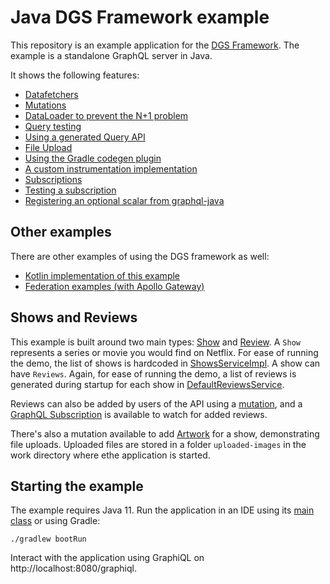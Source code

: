 Java DGS Framework example
=====

This repository is an example application for the [DGS Framework](https://netflix.github.io/dgs).
The example is a standalone GraphQL server in Java.

It shows the following features:
* [Datafetchers](https://github.com/Netflix/dgs-examples-java/blob/main/src/main/java/com/example/demo/datafetchers/ShowsDatafetcher.java#L26)
* [Mutations](https://github.com/Netflix/dgs-examples-java/blob/main/src/main/java/com/example/demo/datafetchers/ReviewsDataFetcher.java#L50) 
* [DataLoader to prevent the N+1 problem](https://github.com/Netflix/dgs-examples-java/blob/main/src/main/java/com/example/demo/datafetchers/ReviewsDataFetcher.java#L40)
* [Query testing](https://github.com/Netflix/dgs-examples-java/blob/main/src/test/java/com/example/demo/ShowsDatafetcherTest.java#L61)
* [Using a generated Query API](https://github.com/Netflix/dgs-examples-java/blob/main/src/test/java/com/example/demo/ShowsDatafetcherTest.java#L89)  
* [File Upload](https://github.com/Netflix/dgs-examples-java/blob/main/src/main/java/com/example/demo/datafetchers/ArtworkUploadDataFetcher.java#L22)
* [Using the Gradle codegen plugin](https://github.com/Netflix/dgs-examples-java/blob/main/build.gradle.kts#L45)
* [A custom instrumentation implementation](https://github.com/Netflix/dgs-examples-java/blob/main/src/main/java/com/example/demo/instrumentation/ExampleTracingInstrumentation.java#L20)
* [Subscriptions](https://github.com/Netflix/dgs-examples-java/blob/main/src/main/java/com/example/demo/datafetchers/ReviewsDataFetcher.java#L60)
* [Testing a subscription](https://github.com/Netflix/dgs-examples-java/blob/main/src/test/java/com/example/demo/ReviewSubscriptionTest.java#L46)  
* [Registering an optional scalar from graphql-java](https://github.com/Netflix/dgs-examples-java/blob/main/src/main/java/com/example/demo/scalars/DateTimeScalar.java#L16)

Other examples
---

There are other examples of using the DGS framework as well:

* [Kotlin implementation of this example](https://github.com/Netflix/dgs-examples-kotlin)
* [Federation examples (with Apollo Gateway)](https://github.com/Netflix/dgs-federation-example)

Shows and Reviews
----

This example is built around two main types: [Show](https://github.com/Netflix/dgs-examples-java/blob/main/src/main/resources/schema/schema.graphqls#L14) and [Review](https://github.com/Netflix/dgs-examples-java/blob/main/src/main/resources/schema/schema.graphqls#L22).
A `Show` represents a series or movie you would find on Netflix.
For ease of running the demo, the list of shows is hardcoded in [ShowsServiceImpl](https://github.com/Netflix/dgs-examples-java/blob/main/src/main/java/com/example/demo/services/ShowsServiceImpl.java).
A show can have `Reviews`.
Again, for ease of running the demo, a list of reviews is generated during startup for each show in [DefaultReviewsService](https://github.com/Netflix/dgs-examples-java/blob/main/src/main/java/com/example/demo/services/DefaultReviewsService.java).

Reviews can also be added by users of the API using a [mutation](https://github.com/Netflix/dgs-examples-java/blob/main/src/main/resources/schema/schema.graphqls#L6), and a [GraphQL Subscription](https://github.com/Netflix/dgs-examples-java/blob/main/src/main/resources/schema/schema.graphqls#L11) is available to watch for added reviews.

There's also a mutation available to add [Artwork](https://github.com/Netflix/dgs-examples-java/blob/main/src/main/resources/schema/schema.graphqls#L7) for a show, demonstrating file uploads.
Uploaded files are stored in a folder `uploaded-images` in the work directory where ethe application is started.

Starting the example
----

The example requires Java 11.
Run the application in an IDE using its [main class](https://github.com/Netflix/dgs-examples-java/blob/main/src/main/java/com/example/demo/DemoApplication.java) or using Gradle: 

```
./gradlew bootRun
```

Interact with the application using GraphiQL on http://localhost:8080/graphiql.
